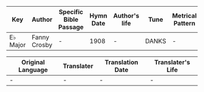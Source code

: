 Key | Author   | Specific Bible Passage     |Hymn Date |Author's life |Tune |Metrical Pattern   |Composer/Source
-- | --------- | ---------------------------|----------|--------------|-----|-------------------|-------------  
E♭ Major |Fanny Crosby |- |1908 |- |DANKS |- |H. P. Danks

Original Language | Translater | Translation Date   | Translater's Life  
----------------- | --------- | --------------------|-------------     
\- |- |- |-
